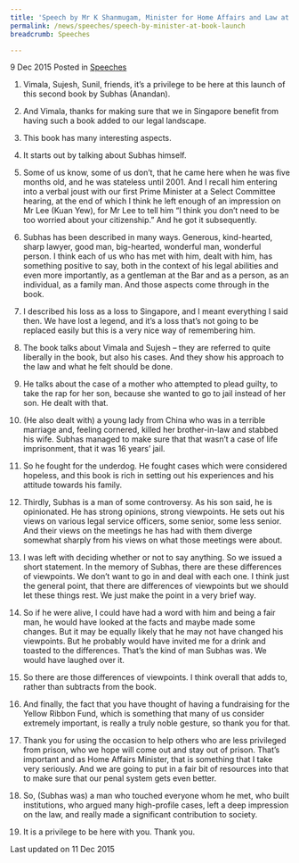 ```yaml
---
title: 'Speech by Mr K Shanmugam, Minister for Home Affairs and Law at the Official Book Launch of Mr Subhas Anandan''s It''s Easy to Cry'
permalink: /news/speeches/speech-by-minister-at-book-launch
breadcrumb: Speeches

---
```




9 Dec 2015 Posted in [Speeches](/news/speeches)

1. Vimala, Sujesh, Sunil, friends, it’s a privilege to be here at this launch of this second book by Subhas (Anandan).

2. And Vimala, thanks for making sure that we in Singapore benefit from having such a book added to our legal landscape.

3. This book has many interesting aspects.

 

4. It starts out by talking about Subhas himself.

 

5. Some of us know, some of us don’t, that he came here when he was five months old, and he was stateless until 2001. And I recall him entering into a verbal joust with our first Prime Minister at a Select Committee hearing, at the end of which I think he left enough of an impression on Mr Lee (Kuan Yew), for Mr Lee to tell him “I think you don’t need to be too worried about your citizenship.” And he got it subsequently.

 

6. Subhas has been described in many ways. Generous, kind-hearted, sharp lawyer, good man, big-hearted, wonderful man, wonderful person. I think each of us who has met with him, dealt with him, has something positive to say, both in the context of his legal abilities and even more importantly, as a gentleman at the Bar and as a person, as an individual, as a family man. And those aspects come through in the book.

 

7. I described his loss as a loss to Singapore, and I meant everything I said then. We have lost a legend, and it’s a loss that’s not going to be replaced easily but this is a very nice way of remembering him.

 

8. The book talks about Vimala and Sujesh – they are referred to quite liberally in the book, but also his cases. And they show his approach to the law and what he felt should be done.

 

9. He talks about the case of a mother who attempted to plead guilty, to take the rap for her son, because she wanted to go to jail instead of her son. He dealt with that.

 

10. (He also dealt with) a young lady from China who was in a terrible marriage and, feeling cornered, killed her brother-in-law and stabbed his wife. Subhas managed to make sure that that wasn’t a case of life imprisonment, that it was 16 years’ jail.

 

11. So he fought for the underdog. He fought cases which were considered hopeless, and this book is rich in setting out his experiences and his attitude towards his family.

 

12. Thirdly, Subhas is a man of some controversy. As his son said, he is opinionated. He has strong opinions, strong viewpoints. He sets out his views on various legal service officers, some senior, some less senior. And their views on the meetings he has had with them diverge somewhat sharply from his views on what those meetings were about.

 

13. I was left with deciding whether or not to say anything. So we issued a short statement. In the memory of Subhas, there are these differences of viewpoints. We don’t want to go in and deal with each one. I think just the general point, that there are differences of viewpoints but we should let these things rest. We just make the point in a very brief way.

 

14. So if he were alive, I could have had a word with him and being a fair man, he would have looked at the facts and maybe made some changes. But it may be equally likely that he may not have changed his viewpoints. But he probably would have invited me for a drink and toasted to the differences. That’s the kind of man Subhas was. We would have laughed over it.
 
 

15. So there are those differences of viewpoints. I think overall that adds to, rather than subtracts from the book.

 

16. And finally, the fact that you have thought of having a fundraising for the Yellow Ribbon Fund, which is something that many of us consider extremely important, is really a truly noble gesture, so thank you for that.

 

17. Thank you for using the occasion to help others who are less privileged from prison, who we hope will come out and stay out of prison. That’s important and as Home Affairs Minister, that is something that I take very seriously. And we are going to put in a fair bit of resources into that to make sure that our penal system gets even better.

 

18. So, (Subhas was) a man who touched everyone whom he met, who built institutions, who argued many high-profile cases, left a deep impression on the law, and really made a significant contribution to society.

 

19. It is a privilege to be here with you. Thank you.


<p class="right-side-updated">Last updated on 11 Dec 2015</p>

